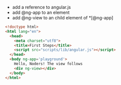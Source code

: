 * add a reference to angular.js
* add @ng-app to an element
* add @ng-view to an child element of *[@ng-app]
```html
<!doctype html>
<html lang="en">
  <head>
    <meta charset="utf8">
    <title>First Steps</title>
    <script src="scripts/lib/angular.js"></script>     
  </head>
  <body ng-app='playground'>
    Hello, Noders! The view follows
    <div ng-view></div>
  </body>
</html>
```